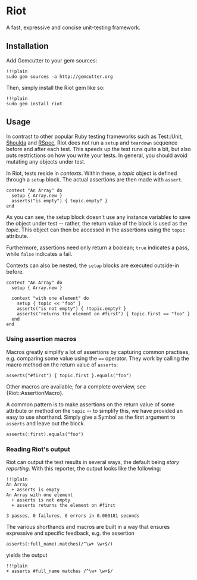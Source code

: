 # Riot

A fast, expressive and concise unit-testing framework.


## Installation 

Add Gemcutter to your gem sources:

    !!!plain
    sudo gem sources -a http://gemcutter.org

Then, simply install the Riot gem like so:

    !!!plain
    sudo gem install riot


## Usage

In contrast to other popular Ruby testing frameworks such as Test::Unit,
[Shoulda](http://github.com/thoughtbot/shoulda) and [RSpec](http://rspec.info/),
Riot does not run a `setup` and `teardown` sequence before and after each test. This speeds
up the test runs quite a bit, but also puts restrictions on how you write your tests. In
general, you should avoid mutating any objects under test.

In Riot, tests reside in *contexts*. Within these, a *topic* object is defined through a
`setup` block. The actual assertions are then made with `assert`.

    context "An Array" do
      setup { Array.new }
      asserts("is empty") { topic.empty? }
    end

As you can see, the setup block doesn't use any instance variables to save the object under
test -- rather, the return value of the block is used as the *topic*. This object can then
be accessed in the assertions using the `topic` attribute.

Furthermore, assertions need only return a boolean; `true` indicates a pass, while `false`
indicates a fail.

Contexts can also be nested; the `setup` blocks are executed outside-in before.

    context "An Array" do
      setup { Array.new }

      context "with one element" do
        setup { topic << "foo" }
        asserts("is not empty") { !topic.empty? }
        asserts("returns the element on #first") { topic.first == "foo" }
      end
    end


### Using assertion macros

Macros greatly simplify a lot of assertions by capturing common practises, e.g. comparing
some value using the `==` operator. They work by calling the macro method on the return
value of `asserts`:

    asserts("#first") { topic.first }.equals("foo")

Other macros are available; for a complete overview, see {Riot::AssertionMacro}.

A common pattern is to make assertions on the return value of some attribute or method
on the `topic` -- to simplify this, we have provided an easy to use shorthand. Simply
give a Symbol as the first argument to `asserts` and leave out the block.

    asserts(:first).equals("foo")


### Reading Riot's output

Riot can output the test results in several ways, the default being *story reporting*. With
this reporter, the output looks like the following:

    !!!plain
    An Array
      + asserts is empty
    An Array with one element
      + asserts is not empty
      + asserts returns the element on #first
    
    3 passes, 0 failures, 0 errors in 0.000181 seconds

The various shorthands and macros are built in a way that ensures expressive and specific
feedback, e.g. the assertion

    asserts(:full_name).matches(/^\w+ \w+$/)

yields the output

    !!!plain
    + asserts #full_name matches /^\w+ \w+$/
